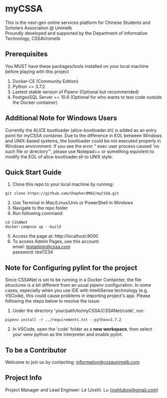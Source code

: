 # myCSSA 
This is the next-gen online services platform for Chinese Students and Scholars Association @ Unimelb <br>
Proundly developed and supported by the Department of Information Technology, CSSAUnimelb
## Prerequisites
You MUST have these packages/tools installed on your local machine before playing with this project
1. Docker-CE (Community Edition)
2. Python == 3.7.2
3. Lastest stable version of Pipenv (Optional but recommended)
4. PostgesSQL Server == 10.6 (Optional for who wants to test code outside the Docker container)
## Additional Note for Windows Users
Currently the ALICE bootloader (alice-bootloader.sh) is added as an entry point for myCSSA container. Due to the difference in EOL between Windows and UNIX-based systems, the bootloader could be not executed properly in Windows environment. If you see the error " exec user process caused 'no such file or directory'", please use Notepad++ or something equivlent to modify the EOL of alice-bootloader.sh to UNIX style.
## Quick Start Guide
1. Clone this repo to your local machine by running: 
```
git clone https://github.com/ShepherdMOZ/myCSSA.git
```
2. Use Terminal in Mac/Linux/Unix or PowerShell in Windows
3. Navigate to the repo folder
4. Run following command:
```
cd CSSANet
docker-compose up --build 
```
5. Access the page at: http://localhost:8000
6. To access Admin Pages, use this account:
 <br> email: testadmin@cssa.com
 <br> password: test1234
 
## Note for Configuring pylint for the project
Since CSSANet is set to be running in a Docker Containter, the file structures is a bit different from an usual pipenv configuration. In some cases, especially when you use IDE with IntelliSense technology (e.g. VSCode), this could cause problems in importing project's app. Please following the steps below to resolve the issue:
1. Under the directory 'your/path/to/myCSSA/CSSANet/code', run:
```
pipenv install -r ../requirements.txt --python=3.7.2
```
2. In VSCode, open the 'code' folder as a __new workspace__, then select your venv python as the interpreter and enable pylint.

## To be a Contributor
Welcome to join us by contacting: information@cssaunimelb.com

## Project Info
Project Manager and Lead Engineer: Le (Josh). Lu (joshlubox@gmail.com)
